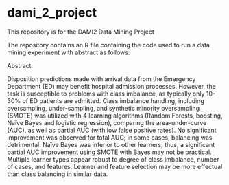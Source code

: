 # dami_2_project
This repository is for the DAMI2 Data Mining Project

The repository contains an R file containing the code used to run a data mining experiment with abstract as follows: 

Abstract: 

Disposition predictions made with arrival data from the Emergency Department (ED) may benefit hospital admission processes.  However, the task is susceptible to problems with class imbalance, as typically only 10-30% of ED patients are admitted. Class imbalance handling, including oversampling, under-sampling, and synthetic minority oversampling (SMOTE) was utilized with 4 learning algorithms (Random Forests, boosting, Naïve Bayes and logistic regression), comparing the area-under-curve (AUC), as well as partial AUC (with low false positive rates). No significant improvement was observed for total AUC; in some cases, balancing was detrimental. Naïve Bayes was inferior to other learners; thus, a significant partial AUC improvement using SMOTE with Bayes may not be practical. Multiple learner types appear robust to degree of class imbalance, number of cases, and features. Learner and feature selection may be more effectual than class balancing in similar data.
